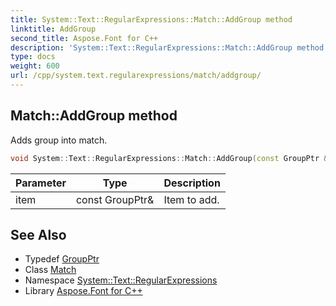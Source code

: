 ```yaml
---
title: System::Text::RegularExpressions::Match::AddGroup method
linktitle: AddGroup
second_title: Aspose.Font for C++
description: 'System::Text::RegularExpressions::Match::AddGroup method. Adds group into match in C++.'
type: docs
weight: 600
url: /cpp/system.text.regularexpressions/match/addgroup/
---
```

## Match::AddGroup method


Adds group into match.

```cpp
void System::Text::RegularExpressions::Match::AddGroup(const GroupPtr &item)
```


| Parameter | Type | Description |
| --- | --- | --- |
| item | const GroupPtr\& | Item to add. |

## See Also

* Typedef [GroupPtr](../../groupptr/)
* Class [Match](../)
* Namespace [System::Text::RegularExpressions](../../)
* Library [Aspose.Font for C++](../../../)
